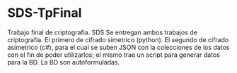 # SDS-TpFinal
 Trabajo final de criptografia. SDS
Se entregan ambos trabajos de criptografia. 
El primero de cifrado simetrico (python). El segundo de cifrado asimetrico (c#), para el cual se suben JSON con la colecciones de los datos con el fin de poder utilizarlos; el mismo trae un script para generar datos para la BD. La BD son autoformuladas.
